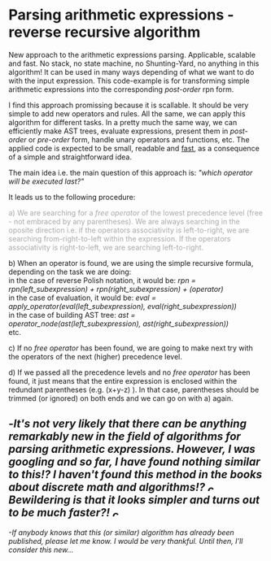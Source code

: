 # Parsing arithmetic expressions - reverse recursive algorithm
New approach to the arithmetic expressions parsing. Applicable, scalable and fast. No stack, no state machine, no Shunting-Yard, no anything in this algorithm! It can be used in many ways depending of what we want to do with the input expression. This code-example is for transforming simple arithmetic expressions into the corresponding <i>post-order</i> rpn form.

I find this approach promissing because it is scallable. It should be very simple to add new operators and rules. All the same, we can apply this algorithm for different tasks. In a pretty much the same way, we can efficiently make AST trees, evaluate expressions, present them in  <i>post-order</i> or <i>pre-order</i> form, handle unary operators and functions, etc. The applied code is expected to be small, readable and <a href="https://github.com/sasamil/evaluating-arithmetic-expression">fast</a>, as a consequence of a simple and straightforward idea.

The main idea i.e. the main question of this approach is: <i>"which operator will be executed last?"</i>

It leads us to the following procedure:

<p style="color:RGB(169, 169, 169);">a) We are searching for a <i>free operator</i> of the lowest precedence level (free - not embraced by any parentheses). We are always searching in the oposite direction i.e. if the operators associativity is left-to-right, we are searching from-right-to-left within the expression. If the operators associativity is right-to-left, we are searching left-to-right. 

b) When an operator is found, we are using the simple recursive formula, depending on the task we are doing:<br/>
in the case of reverse Polish notation, it would be: <i>rpn = rpn(left_subexpression) + rpn(right_subexpression) + (operator)</i><br/>
in the case of evaluation, it would be: <i>eval = apply_operator(eval(left_subexpression), eval(right_subexpression))</i><br/> 
in the case of building AST tree: <i>ast = operator_node(ast(left_subexpression), ast(right_subexpression))</i><br/> 
etc.

c) If no <i>free operator</i> has been found, we are going to make next try with the operators of the next (higher) precedence level.

d) If we passed all the precedence levels and no <i>free operator</i> has been found, it just means that the entire expression is enclosed within the redundant parentheses (e.g. (x+y-z) ). In that case, parentheses should be trimmed (or ignored) on both ends and we can go on with a) again.</p>

-<i>It's not very likely that there can be anything remarkably new in the field of algorithms for parsing arithmetic expressions. However, I was googling and so far, I have found nothing similar to this!? I haven't found this method in the books about discrete math and algorithms!? <img src="http://forum.srpskinacionalisti.com/images/smilies/eusa_think.gif" alt="crazy" height="15" width="15"> Bewildering is that it looks simpler and turns out to be much faster?! <img src="http://forum.srpskinacionalisti.com/images/smilies/eusa_think.gif" alt="crazy" height="15" width="15"> 
-  
-If anybody knows that this (or similar) algorithm has already been published, please let me know. I would be very thankful. Until then, I'll consider this new...</i>
